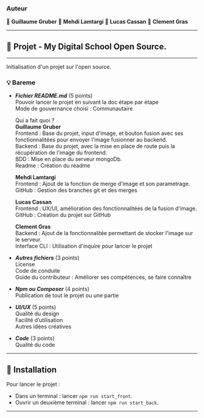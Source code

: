 ### Auteur

👤 **Guillaume Gruber**
👤 **Mehdi Lamtargi**
👤 **Lucas Cassan**
👤 **Clement Gras**

---

## 📎 Projet - My Digital School Open Source.

---

Initialisation d'un projet sur l'open source.

### 💡 Bareme

- **_Fichier README.md_** (5 points) <br>
  Pouvoir lancer le projet en suivant la doc étape par étape <br>
  Mode de gouvernance choisi : Communautaire <br>

  Qui a fait quoi ? <br>
  **Guillaume Gruber** <br>
  Frontend : Base du projet, input d'image, et bouton fusion avec ses fonctionnalitées pour envoyer l'image fusionner au backend. <br>
  Backend : Base du projet, avec la mise en place de route puis la récupération de l'image du frontend.<br>
  BDD : Mise en place du serveur mongoDb. <br>
  Readme : Création du readme

  **Mehdi Lamtargi** <br>
  Frontend : Ajout de la fonction de merge d'image et son parametrage. <br>
  GitHub : Gestion des branches git et des merges <br>

  **Lucas Cassan** <br>
  Frontend : UX/UI, amélioration des fonctionnalitées de la fusion d'image. <br>
  GitHub : Création du projet sur GitHub

  **Clement Gras** <br>
  Backend : Ajout de la fonctionnalitée permettant de stocker l'image sur le serveur. <br>
  Interface CLI : Utilisation d'inquire pour lancer le projet

- **_Autres fichiers_** (3 points)<br>
  License<br>
  Code de conduite<br>
  Guide du contributeur : Améliorer ses compétences, se faire connaître<br>

- **_Npm ou Composer_** (4 points)<br>
  Publication de tout le projet ou une partie<br>

- **_UI/UX_** (5 points)<br>
  Qualité du design<br>
  Facilité d’utilisation<br>
  Autres idées créatives<br>

- **_Code_** (3 points)<br>
  Qualité du code<br>

---

## 🔨 Installation

Pour lancer le projet :

- Dans un terminal : lancer `npm run start_front`.
- Ouvrir un deuxième terminal : lancer `npm run start_back`.

---
